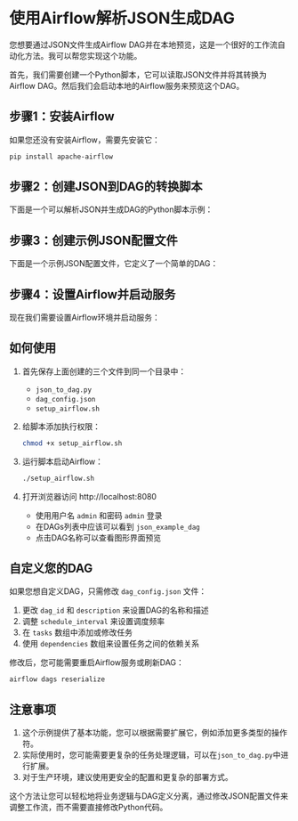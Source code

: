 # 使用Airflow解析JSON生成DAG

您想要通过JSON文件生成Airflow DAG并在本地预览，这是一个很好的工作流自动化方法。我可以帮您实现这个功能。

首先，我们需要创建一个Python脚本，它可以读取JSON文件并将其转换为Airflow DAG。然后我们会启动本地的Airflow服务来预览这个DAG。

## 步骤1：安装Airflow

如果您还没有安装Airflow，需要先安装它：

```bash
pip install apache-airflow
```

## 步骤2：创建JSON到DAG的转换脚本

下面是一个可以解析JSON并生成DAG的Python脚本示例：

## 步骤3：创建示例JSON配置文件

下面是一个示例JSON配置文件，它定义了一个简单的DAG：

## 步骤4：设置Airflow并启动服务

现在我们需要设置Airflow环境并启动服务：

## 如何使用

1. 首先保存上面创建的三个文件到同一个目录中：
   - `json_to_dag.py`
   - `dag_config.json`
   - `setup_airflow.sh`

2. 给脚本添加执行权限：
   ```bash
   chmod +x setup_airflow.sh
   ```

3. 运行脚本启动Airflow：
   ```bash
   ./setup_airflow.sh
   ```

4. 打开浏览器访问 http://localhost:8080
   - 使用用户名 `admin` 和密码 `admin` 登录
   - 在DAGs列表中应该可以看到 `json_example_dag`
   - 点击DAG名称可以查看图形界面预览

## 自定义您的DAG

如果您想自定义DAG，只需修改 `dag_config.json` 文件：

1. 更改 `dag_id` 和 `description` 来设置DAG的名称和描述
2. 调整 `schedule_interval` 来设置调度频率
3. 在 `tasks` 数组中添加或修改任务
4. 使用 `dependencies` 数组来设置任务之间的依赖关系

修改后，您可能需要重启Airflow服务或刷新DAG：

```bash
airflow dags reserialize
```

## 注意事项

1. 这个示例提供了基本功能，您可以根据需要扩展它，例如添加更多类型的操作符。
2. 实际使用时，您可能需要更复杂的任务处理逻辑，可以在`json_to_dag.py`中进行扩展。
3. 对于生产环境，建议使用更安全的配置和更复杂的部署方式。

这个方法让您可以轻松地将业务逻辑与DAG定义分离，通过修改JSON配置文件来调整工作流，而不需要直接修改Python代码。

